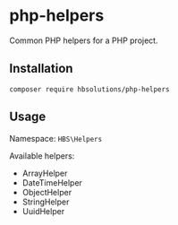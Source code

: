 # php-helpers
Common PHP helpers for a PHP project.

## Installation
`composer require hbsolutions/php-helpers`

## Usage
Namespace: `HBS\Helpers`

Available helpers:
- ArrayHelper
- DateTimeHelper
- ObjectHelper
- StringHelper
- UuidHelper